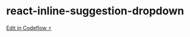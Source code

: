 # react-inline-suggestion-dropdown

[Edit in Codeflow ⚡️](https://stackblitz.com/~/github.com/saurabhcoded/react-inline-suggestion-dropdown)
